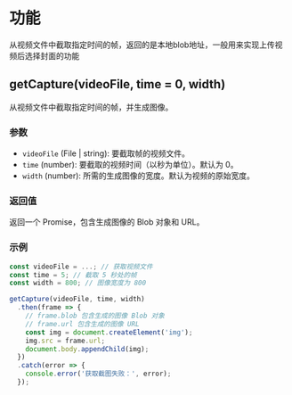 # 功能

从视频文件中截取指定时间的帧，返回的是本地blob地址，一般用来实现上传视频后选择封面的功能

## getCapture(videoFile, time = 0, width)

从视频文件中截取指定时间的帧，并生成图像。

### 参数

- `videoFile` (File | string): 要截取帧的视频文件。
- `time` (number): 要截取的视频时间（以秒为单位）。默认为 0。
- `width` (number): 所需的生成图像的宽度。默认为视频的原始宽度。

### 返回值

返回一个 Promise，包含生成图像的 Blob 对象和 URL。

### 示例

```javascript
const videoFile = ...; // 获取视频文件
const time = 5; // 截取 5 秒处的帧
const width = 800; // 图像宽度为 800

getCapture(videoFile, time, width)
  .then(frame => {
    // frame.blob 包含生成的图像 Blob 对象
    // frame.url 包含生成的图像 URL
    const img = document.createElement('img');
    img.src = frame.url;
    document.body.appendChild(img);
  })
  .catch(error => {
    console.error('获取截图失败：', error);
  });
```
